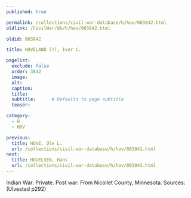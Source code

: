 ```yaml
---
published: true

permalink: /collections/civil-war-database/h/hov/003842.html
oldlink: /CivilWar/db/h/hov/003842.html

oldid: 003842

title: HOVELAND (?), Iver C.

pagelist:
  exclude: false
  order: 3842
  image: 
  alt:
  caption:
  title:
  subtitle:      # Defaults to page subtitle
  teaser:

category: 
  - H 
  - HOV

previous:
  title: HOVE, Ole L.
  url: /collections/civil-war-database/h/hov/003841.html  
next:
  title: HOVELSEN, Hans
  url: /collections/civil-war-database/h/hov/003843.html   
---
```

Indian War: Private. Post war: From Nicollet County, Minnesota. Sources: (Ulvestad p292)